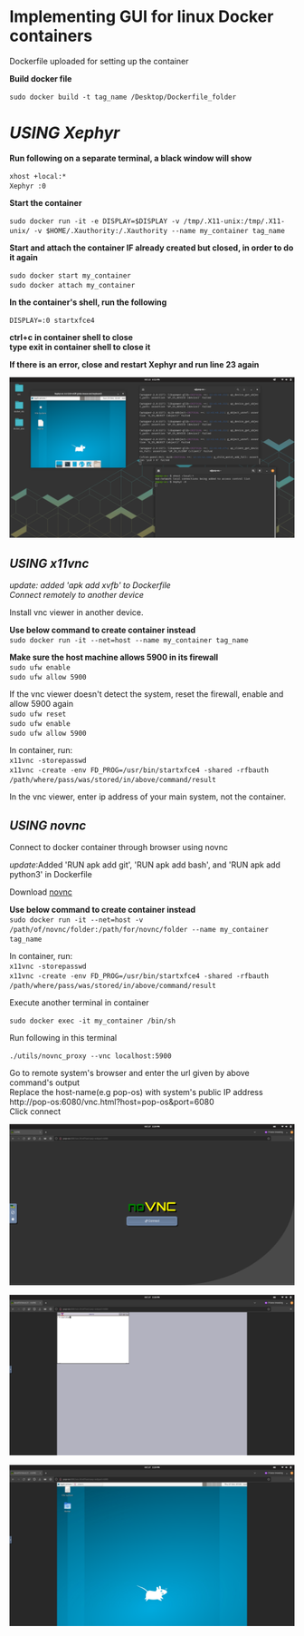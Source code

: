 # **Implementing GUI for linux Docker containers** <br />

Dockerfile uploaded for setting up the container <br />

**Build docker file** <br />

`sudo docker build -t tag_name /Desktop/Dockerfile_folder` <br />

# **_USING Xephyr_**

**Run following on a separate terminal, a black window will show** <br />

`xhost +local:*` <br />
`Xephyr :0` <br />

**Start the container** <br />

`sudo docker run -it -e DISPLAY=$DISPLAY -v /tmp/.X11-unix:/tmp/.X11-unix/ -v $HOME/.Xauthority:/.Xauthority --name my_container tag_name `<br />

**Start and attach the container IF already created but closed, in order to do it again** <br />

`sudo docker start my_container`  <br />
`sudo docker attach my_container`  <br />

**In the container's shell, run the following** <br />

`DISPLAY=:0 startxfce4` <br />

**ctrl+c in container shell to close** <br />
**type exit in container shell to close it** <br />

**If there is an error, close and restart Xephyr and run line 23 again** <br />

![This is how it looks](Screenshot%20from%202022-10-23%2018-15-59.png)

## **_USING x11vnc_** <br />
_update: added 'apk add xvfb' to Dockerfile_ <br />
_Connect remotely to another device_ <br />

Install vnc viewer in another device. <br />

**Use below command to create container instead** <br />
  `sudo docker run -it --net=host --name my_container tag_name` <br />

**Make sure the host machine allows 5900 in its firewall** <br />
`sudo ufw enable` <br />
`sudo ufw allow 5900` <br />

If the vnc viewer doesn't detect the system, reset the firewall, enable and allow 5900 again <br />
`sudo ufw reset` <br />
`sudo ufw enable` <br />
`sudo ufw allow 5900` <br />

In container, run: <br />
  `x11vnc -storepasswd` <br />
  `x11vnc -create -env FD_PROG=/usr/bin/startxfce4 -shared -rfbauth /path/where/pass/was/stored/in/above/command/result` <br />
 
In the vnc viewer, enter ip address of your main system, not the container. <br />

## **_USING novnc_** <br />
Connect to docker container through browser using novnc <br />

_update_:Added 'RUN apk add git', 'RUN apk add bash', and 'RUN apk add python3' in Dockerfile

Download [novnc](https://github.com/novnc/noVNC/releases) <br />

**Use below command to create container instead** <br />
  `sudo docker run -it --net=host -v /path/of/novnc/folder:/path/for/novnc/folder --name my_container tag_name` <br />

In container, run: <br />
    `x11vnc -storepasswd` <br />
    `x11vnc -create -env FD_PROG=/usr/bin/startxfce4 -shared -rfbauth /path/where/pass/was/stored/in/above/command/result` <br />

Execute another terminal in container <br />

`sudo docker exec -it my_container /bin/sh` <br />

Run following in this terminal <br />

`./utils/novnc_proxy --vnc localhost:5900` <br />

Go to remote system's browser and enter the url given by above command's output <br />
Replace the host-name(e.g pop-os) with system's public IP address <br />
http://pop-os:6080/vnc.html?host=pop-os&port=6080 <br />
Click connect <br />

![This is how it looks!](novnc_browser.png) <br />

![This is how it looks!](novnc_fluxbox.png) <br />

![This is how it looks!](novnc_xfce4.png) <br />










